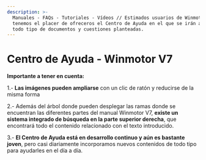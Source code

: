 ```yaml
---
description: >-
  Manuales - FAQs - Tutoriales - Vídeos // Estimados usuarios de Winmotor,
  tenemos el placer de ofreceros el Centro de Ayuda en el que se irán ampliando
  todo tipo de documentos y cuestiones planteadas.
---
```


# Centro de Ayuda - Winmotor V7

**Importante a tener en cuenta:**

1.- **Las imágenes pueden ampliarse** con un clic de ratón y reducirse de la misma forma

2.- Además del árbol donde pueden desplegar las ramas donde se encuentran las diferentes partes del manual Winmotor V7, **existe un sistema integrado de búsqueda en la parte superior derecha**, que encontrará todo el contenido relacionado con el texto introducido.

3.- **El Centro de Ayuda está en desarrollo continuo y aún es bastante joven**, pero casi diariamente incorporamos nuevos contenidos de todo tipo para ayudarles en el día a día.

